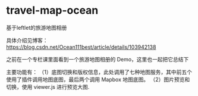 # travel-map-ocean
基于leftlet的旅游地图相册

具体介绍见博客：https://blog.csdn.net/Ocean111best/article/details/103942138

之前在一个专栏课里面看到一个旅游地图相册的 Demo，这里也一起把它总结下

主要功能有：
（1）底图切换和版权信息，此处调用了七种地图服务，其中前五个使用了插件调用地图底图，最后两个调用 Mapbox 地图底图。
（2）图片预览和切换，使用 viewer.js 进行预览大图.
